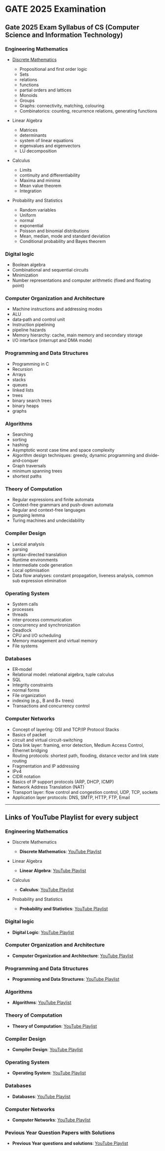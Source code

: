 # GATE 2025 Examination 

## Gate 2025 Exam Syllabus of CS (Computer Science and Information Technology)

### Engineering Mathematics
   - [Discrete Mathematics](https://youtube.com/playlist?list=PLBlnK6fEyqRhqJPDXcvYlLfXPh37L89g3&si=6-7r3KRfPdVcp8r9)
     - Propositional and first order logic 
     - Sets 
     - relations
     - functions
     - partial orders and lattices
     - Monoids 
     - Groups
     - Graphs: connectivity, matching, colouring
     - Combinatorics: counting, recurrence relations, generating functions

   - Linear Algebra
     - Matrices
     - determinants
     - system of linear equations
     - eigenvalues and eigenvectors 
     - LU decomposition

   - Calculus
     - Limits
     - continuity and differentiability 
     - Maxima and minima
     - Mean value theorem
     - Integration

   - Probability and Statistics
     - Random variables
     - Uniform
     - normal
     - exponential
     - Poisson and binomial distributions 
     - Mean, median, mode and standard deviation
     - Conditional probability and Bayes theorem


### Digital logic 
   - Boolean algebra
   - Combinational and sequential circuits 
   - Minimization 
   - Number representations and computer arithmetic (fixed and floating point)


### Computer Organization and Architecture
   - Machine instructions and addressing modes 
   - ALU 
   - data‐path and control unit 
   - Instruction pipelining
   - pipeline hazards 
   - Memory hierarchy: cache, main memory and secondary storage 
   - I/O interface (interrupt and DMA mode)


### Programming and Data Structures
   - Programming in C 
   - Recursion 
   - Arrays 
   - stacks 
   - queues 
   - linked lists 
   - trees 
   - binary search trees 
   - binary heaps
   - graphs


### Algorithms
   - Searching 
   - sorting 
   - hashing 
   - Asymptotic worst case time and space complexity 
   - Algorithm design techniques: greedy, dynamic programming and divide‐and‐conquer
   - Graph traversals
   - minimum spanning trees
   - shortest paths


### Theory of Computation
   - Regular expressions and finite automata
   - Context-free grammars and push-down automata 
   - Regular and context-free languages 
   - pumping lemma 
   - Turing machines and undecidability


### Compiler Design
   - Lexical analysis 
   - parsing 
   - syntax-directed translation 
   - Runtime environments 
   - Intermediate code generation 
   - Local optimisation 
   - Data flow analyses: constant propagation, liveness analysis, common sub expression elimination


### Operating System 
   - System calls 
   - processes 
   - threads 
   - inter‐process communication 
   - concurrency and synchronization
   - Deadlock
   - CPU and I/O scheduling 
   - Memory management and virtual memory 
   - File systems


### Databases 
   - ER‐model 
   - Relational model: relational algebra, tuple calculus 
   - SQL 
   - Integrity constraints 
   - normal forms
   - File organization 
   - indexing (e.g., B and B+ trees) 
   - Transactions and concurrency control


### Computer Networks 
   - Concept of layering: OSI and TCP/IP Protocol Stacks 
   - Basics of packet 
   - circuit and virtual circuit-switching 
   - Data link layer: framing, error detection, Medium Access Control, Ethernet bridging 
   - Routing protocols: shortest path, flooding, distance vector and link state routing 
   - Fragmentation and IP addressing 
   - IPv4 
   - CIDR notation 
   - Basics of IP support protocols (ARP, DHCP, ICMP) 
   - Network Address Translation (NAT) 
   - Transport layer: flow control and congestion control, UDP, TCP, sockets 
   - Application layer protocols: DNS, SMTP, HTTP, FTP, Email


---


## Links of YouTube Playlist for every subject


### Engineering Mathematics

   - Discrete Mathematics 

     - **Discrete Mathematics**: [YouTube Playlist](https://www.youtube.com/watch?v=YBb2oYIzXK0&list=PLxCzCOWd7aiH2wwES9vPWsEL6ipTaUSl3) 

   - Linear Algebra

     - **Linear Algebra**: [YouTube Playlist](https://www.youtube.com/watch?v=HItonQ_FekE&list=PLxCzCOWd7aiHnkPiCulMX5SIHMl2ZMmzL) 

   - Calculus

     - **Calculus**: [YouTube Playlist](https://www.youtube.com/watch?v=b-UZJVdLbXc&list=PLvTTv60o7qj_tdY9zH7YceES7jfXiZkAz) 

   - Probability and Statistics

     - **Probability and Statistics**: [YouTube Playlist](https://www.youtube.com/watch?v=Q_u3Lt5AV3c&list=PLxCzCOWd7aiFjZP4z1_3Kr3m3J5wu5Q8V) 


### Digital logic

   - **Digital Logic**: [YouTube Playlist](https://www.youtube.com/watch?v=O0gtKDu_cJc&list=PLxCzCOWd7aiGmXg4NoX6R31AsC5LeCPHe) 


### Computer Organization and Architecture

   - **Computer Organization and Architecture**: [YouTube Playlist](https://www.youtube.com/watch?v=L9X7XXfHYdU&list=PLxCzCOWd7aiHMonh3G6QNKq53C6oNXGrX) 


### Programming and Data Structures

   - **Programming and Data Structures**: [YouTube Playlist](https://www.youtube.com/watch?v=qNGyI95E5AE&list=PLxCzCOWd7aiEwaANNt3OqJPVIxwp2ebiT) 


### Algorithms

   - **Algorithms**: [YouTube Playlist](https://www.youtube.com/watch?v=u8JZ9gU5o4g&list=PLxCzCOWd7aiHcmS4i14bI0VrMbZTUvlTa) 


### Theory of Computation

   - **Theory of Computation**: [YouTube Playlist](https://www.youtube.com/watch?v=XslI8h7cGDs&list=PLxCzCOWd7aiFM9Lj5G9G_76adtyb4ef7i) 


### Compiler Design

   - **Compiler Design**: [YouTube Playlist](https://www.youtube.com/watch?v=XUsw5igq4DM&list=PLxCzCOWd7aiEKtKSIHYusizkESC42diyc) 


### Operating System 

   - **Operating System**: [YouTube Playlist](https://www.youtube.com/watch?v=bkSWJJZNgf8&list=PLxCzCOWd7aiGz9donHRrE9I3Mwn6XdP8p) 


### Databases 

   - **Databases**: [YouTube Playlist](https://www.youtube.com/watch?v=kBdlM6hNDAE&list=PLxCzCOWd7aiFAN6I8CuViBuCdJgiOkT2Y) 


### Computer Networks 

   - **Computer Networks**: [YouTube Playlist](https://www.youtube.com/watch?v=JFF2vJaN0Cw&list=PLxCzCOWd7aiGFBD2-2joCpWOLUrDLvVV_) 


### Pevious Year Question Papers with Solutions 

   - **Previous Year questions and solutions**: [YouTube Playlist](https://www.youtube.com/watch?v=F1tEJyn4fiE&list=PLS8ACsmFCpmRKlbO6DiVsAuKTN8kRIpvs) 




